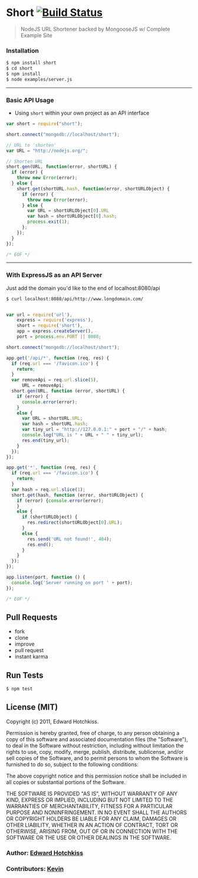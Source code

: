 
# Short [![Build Status](https://secure.travis-ci.org/edwardhotchkiss/short.png)](http://travis-ci.org/edwardhotchkiss/short)

> NodeJS URL Shortener backed by MongooseJS w/ Complete Example Site

### Installation

```bash
$ npm install short
$ cd short
$ npm install
$ node examples/server.js
```
***

### Basic API Usage

* Using `short` within your own project as an API interface

```javascript
var short = require("short");

short.connect("mongodb://localhost/short");

// URL to 'shorten'
var URL = "http://nodejs.org/";

// Shorten URL
short.gen(URL, function(error, shortURL) {
  if (error) {
    throw new Error(error);
  } else {
    short.get(shortURL.hash, function(error, shortURLObject) {
      if (error) {
        throw new Error(error);
      } else {
        var URL = shortURLObject[0].URL
        var hash = shortURLObject[0].hash;
        process.exit(1);
      };
    });
  }
});

/* EOF */
```
***

### With ExpressJS as an API Server

Just add the domain you'd like to the end of localhost:8080/api

```bash
$ curl localhost:8080/api/http://www.longdomain.com/
```

```javascript

var url = require('url'),
    express = require('express'),
    short = require('short'),
    app = express.createServer(),
    port = process.env.PORT || 8080;

short.connect("mongodb://localhost/short");

app.get('/api/*', function (req, res) {
  if (req.url === '/favicon.ico') {
    return;
  }
  var removeApi = req.url.slice(5),
      URL = removeApi;
  short.gen(URL, function (error, shortURL) {
    if (error) {
      console.error(error);
    } 
    else {
      var URL = shortURL.URL;
      var hash = shortURL.hash;
      var tiny_url = "http://127.0.0.1:" + port + "/" + hash;
      console.log("URL is " + URL + " " + tiny_url);
      res.end(tiny_url);
    }
  });
});

app.get('*', function (req, res) {
  if (req.url === '/favicon.ico') {
    return;
  }
  var hash = req.url.slice(1);
  short.get(hash, function (error, shortURLObject) {
    if (error) {console.error(error);
    } 
    else {
      if (shortURLObject) {
        res.redirect(shortURLObject[0].URL);
      } 
      else {
        res.send('URL not found!', 404);
        res.end();
      }
    }
  });
});

app.listen(port, function () {
  console.log('Server running on port ' + port);
});

/* EOF */
```

## Pull Requests

  * fork
  * clone
  * improve
  * pull request
  * instant karma

## Run Tests

``` bash
$ npm test
```

## License (MIT)

Copyright (c) 2011, Edward Hotchkiss.

Permission is hereby granted, free of charge, to any person obtaining
a copy of this software and associated documentation files (the
"Software"), to deal in the Software without restriction, including
without limitation the rights to use, copy, modify, merge, publish,
distribute, sublicense, and/or sell copies of the Software, and to
permit persons to whom the Software is furnished to do so, subject to
the following conditions:

The above copyright notice and this permission notice shall be
included in all copies or substantial portions of the Software.

THE SOFTWARE IS PROVIDED "AS IS", WITHOUT WARRANTY OF ANY KIND,
EXPRESS OR IMPLIED, INCLUDING BUT NOT LIMITED TO THE WARRANTIES OF
MERCHANTABILITY, FITNESS FOR A PARTICULAR PURPOSE AND
NONINFRINGEMENT. IN NO EVENT SHALL THE AUTHORS OR COPYRIGHT HOLDERS BE
LIABLE FOR ANY CLAIM, DAMAGES OR OTHER LIABILITY, WHETHER IN AN ACTION
OF CONTRACT, TORT OR OTHERWISE, ARISING FROM, OUT OF OR IN CONNECTION
WITH THE SOFTWARE OR THE USE OR OTHER DEALINGS IN THE SOFTWARE.

### Author: [Edward Hotchkiss][0]
### Contributors: [Kevin][1]

[0]: http://ingklabs.com/
[1]: http://github.com/thinkroth/
